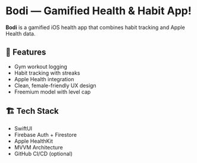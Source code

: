 # Bodi — Gamified Health & Habit App!

**Bodi** is a gamified iOS health app that combines habit tracking and Apple Health data.

## 📱 Features
- Gym workout logging
- Habit tracking with streaks
- Apple Health integration
- Clean, female-friendly UX design
- Freemium model with level cap

## 🏗️ Tech Stack
- SwiftUI
- Firebase Auth + Firestore
- Apple HealthKit
- MVVM Architecture
- GitHub CI/CD (optional)
